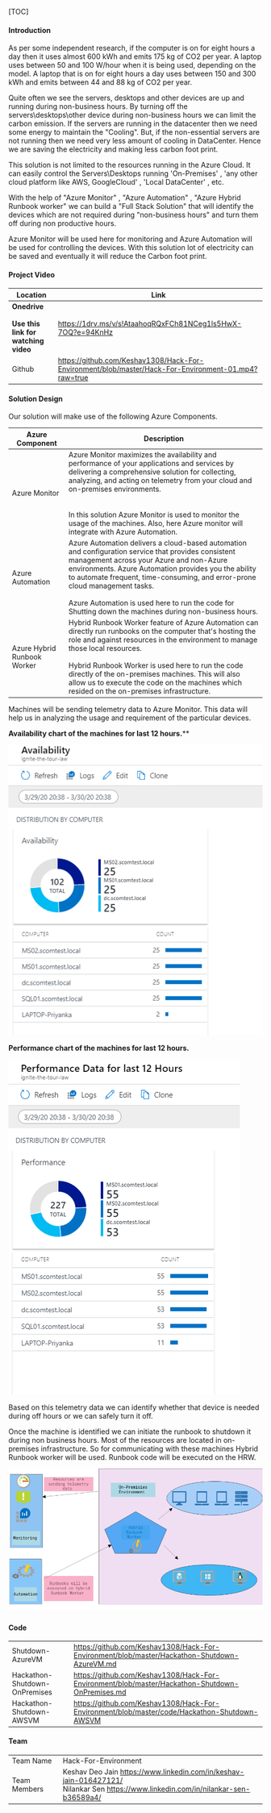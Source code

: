 [TOC]

#### Introduction

As per some independent research, if the computer is on for eight hours a day then it uses almost 600 kWh and emits 175 kg of CO2 per year. A laptop uses between 50 and 100 W/hour when it is being used, depending on the model. A laptop that is on for eight hours a day uses between 150 and 300 kWh and emits between 44 and 88 kg of CO2 per year. 

Quite often we see the servers, desktops and other devices are up and running during non-business hours. By turning off the servers\desktops\other device during non-business hours we can limit the carbon emission. If the servers are running in the datacenter then we need some energy to maintain the "Cooling". But, if the non-essential servers are not running then we need very less amount of cooling in DataCenter. Hence we are saving the electricity and making less carbon foot print. 

This solution is not limited to the resources running in the Azure Cloud. It can easily control the Servers\Desktops running 'On-Premises' , 'any other cloud platform like AWS, GoogleCloud' , 'Local DataCenter' , etc. 

With the help of "Azure Monitor" , "Azure Automation" , "Azure Hybrid Runbook worker" we can build a "Full Stack Solution" that will identify the devices which are not required during "non-business hours" and turn them off during non productive hours. 

Azure Monitor will be used here for monitoring and Azure Automation will be used for controlling the devices. With this solution lot of electricity can be saved and eventually it will reduce the Carbon foot print.



#### Project Video 

| Location                                                 | Link                                                         |
| -------------------------------------------------------- | ------------------------------------------------------------ |
| **Onedrive<br /><br />Use this link for watching video** | https://1drv.ms/v/s!AtaahoqRQxFCh81NCeg1ls5HwX-7OQ?e=94KnHz  |
| Github                                                   | https://github.com/Keshav1308/Hack-For-Environment/blob/master/Hack-For-Environment-01.mp4?raw=true |



#### Solution Design

Our solution will make use of the following Azure Components. 

| Azure Component             | Description                                                  |
| --------------------------- | ------------------------------------------------------------ |
| Azure Monitor               | Azure Monitor maximizes the availability and performance of your applications and services by delivering a comprehensive solution for collecting, analyzing, and acting on telemetry from your cloud and on-premises environments.<br /><br /><br />In this solution Azure Monitor is used to monitor the usage of the machines. Also, here Azure monitor will integrate with Azure Automation. |
| Azure Automation            | Azure Automation delivers a cloud-based automation and configuration service that provides consistent management across your Azure and non-Azure environments. Azure Automation provides you the ability to automate frequent, time-consuming, and error-prone cloud management tasks.<br /><br />Azure Automation is used here to run the code for Shutting down the machines during non-business hours. |
| Azure Hybrid Runbook Worker | Hybrid Runbook Worker feature of Azure Automation can directly run runbooks on the computer that's hosting the role and against resources in the environment to manage those local resources. <br /><br />Hybrid Runbook Worker is used here to run the code directly of the on-premises machines.  This will also allow us to execute the code on the machines which resided on the on-premises infrastructure. |

Machines will be sending telemetry data to Azure Monitor. This data will help us in analyzing the usage and requirement of the particular devices.  

**Availability chart of the machines for last 12 hours.**** 

 ![](./Images/Availability_Dashboard.png)
 
 **Performance chart of the machines for last 12 hours.** 

![](./Images/Performance_Dashboard.png)

Based on this telemetry data we can identify whether that device is needed during off hours or we can safely turn it off.

Once the machine is identified we can initiate the runbook to shutdown it during non business hours. Most of the resources are located in on-premises infrastructure.  So for communicating with these machines Hybrid Runbook worker will be used.  Runbook code will be executed on the HRW. 



![](./Images/Architecture.PNG)



##### 

#### Code 

|                               |                                                              |
| ----------------------------- | ------------------------------------------------------------ |
| Shutdown-AzureVM              | https://github.com/Keshav1308/Hack-For-Environment/blob/master/Hackathon-Shutdown-AzureVM.md |
| Hackathon-Shutdown-OnPremises | https://github.com/Keshav1308/Hack-For-Environment/blob/master/Hackathon-Shutdown-OnPremises.md |
| Hackathon-Shutdown-AWSVM      | https://github.com/Keshav1308/Hack-For-Environment/blob/master/code/Hackathon-Shutdown-AWSVM



#### Team 

|              |                                                              |
| ------------ | ------------------------------------------------------------ |
| Team Name    | Hack-For-Environment                                         |
| Team Members | Keshav Deo Jain  https://www.linkedin.com/in/keshav-jain-016427121/<br /> Nilankar Sen https://www.linkedin.com/in/nilankar-sen-b36589a4/ |

